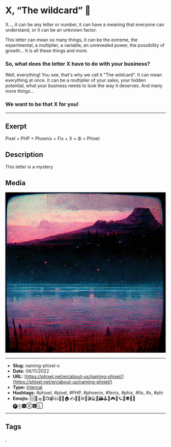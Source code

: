 # X, “The wildcard” 🎩
X..., it can be any letter or number, it can have a meaning that everyone can understand, or it can be an unknown factor.

This letter can mean so many things, it can be the extreme, the experimental, a multiplier, a variable, an unrevealed power, the possibility of growth… It is all these things and more.

### So, what does the letter X have to do with your business?
Well, everything! You see, that's why we call it "The wildcard".
It can mean everything at once. It can be a multiplier of your sales, your hidden potential, what your business needs to look the way it deserves. And many more things…
### We want to be that X for you!
------------
## Exerpt
Pixel + PHP + Phoenix + Fix + X + Φ = Phixel
## Description
This letter is a mystery
## Media
<img src="media/c5baa503/the-name-wildcard.jpg">

------------
- **Slug:** naming-phixel-x
- **Date:** 06/11/2022
- **URL:** [https://phixel.net/en/about-us/naming-phixel/](https://phixel.net/en/about-us/naming-phixel/)
- **Type:** [Internal](#internal)
- **Hashtags:** #phixel, #pixel, #PHP, #phoenix, #fenix, #phix, #fix, #x, #phi
- **Emojis:** 🆒🎨🛸📼📺📹👍🔗📝🏠✍️👨‍💻⚙️🔮🎬‍💻👑🗃️🕹️👾🎮📲🪐🌟👽🚀🌌
🅟ⓗ🅸Ⓧ🅴🄻

------------
## Tags
[ ](# )

